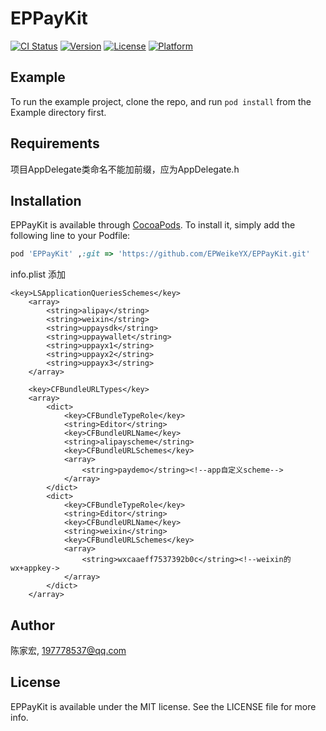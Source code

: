 # EPPayKit

[![CI Status](https://img.shields.io/travis/陈家宏/EPPayKit.svg?style=flat)](https://travis-ci.org/陈家宏/EPPayKit)
[![Version](https://img.shields.io/cocoapods/v/EPPayKit.svg?style=flat)](https://cocoapods.org/pods/EPPayKit)
[![License](https://img.shields.io/cocoapods/l/EPPayKit.svg?style=flat)](https://cocoapods.org/pods/EPPayKit)
[![Platform](https://img.shields.io/cocoapods/p/EPPayKit.svg?style=flat)](https://cocoapods.org/pods/EPPayKit)

## Example

To run the example project, clone the repo, and run `pod install` from the Example directory first.

## Requirements
项目AppDelegate类命名不能加前缀，应为AppDelegate.h

## Installation

EPPayKit is available through [CocoaPods](https://cocoapods.org). To install
it, simply add the following line to your Podfile:

```ruby
pod 'EPPayKit' ,:git => 'https://github.com/EPWeikeYX/EPPayKit.git'

```

info.plist 添加


```
<key>LSApplicationQueriesSchemes</key>
	<array>
		<string>alipay</string>
		<string>weixin</string>
        <string>uppaysdk</string>
        <string>uppaywallet</string>
        <string>uppayx1</string>
        <string>uppayx2</string>
        <string>uppayx3</string>
	</array>
	
	<key>CFBundleURLTypes</key>
	<array>
		<dict>
			<key>CFBundleTypeRole</key>
			<string>Editor</string>
			<key>CFBundleURLName</key>
			<string>alipayscheme</string>
			<key>CFBundleURLSchemes</key>
			<array>
				<string>paydemo</string><!--app自定义scheme-->
			</array>
		</dict>
		<dict>
			<key>CFBundleTypeRole</key>
			<string>Editor</string>
			<key>CFBundleURLName</key>
			<string>weixin</string>
			<key>CFBundleURLSchemes</key>
			<array>
				<string>wxcaaeff7537392b0c</string><!--weixin的wx+appkey->
			</array>
		</dict>
	</array>

```
## Author

陈家宏, 197778537@qq.com

## License

EPPayKit is available under the MIT license. See the LICENSE file for more info.

